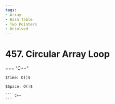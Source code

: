 ```yaml
---
tags:
- Array
- Hash Table
- Two Pointers
- Unsolved
---
```



# 457. Circular Array Loop

=== "C++"

    $Time: O()$

    $Space: O()$

    ``` c++
    ```